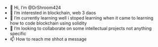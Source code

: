 - 👋 Hi, I’m @DrShroom424
- 👀 I’m interested in blockchain, web 3 daos
- 🌱 I’m currently learning well i stoped learning when it came to learning how to code blockchain using solidity
- 💞️ I’m looking to collaborate on some intellectual projects not anything specific
- 📫 How to reach me shhot a message

